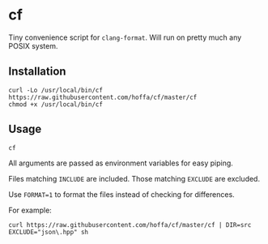 # cf

Tiny convenience script for `clang-format`. Will run on pretty much any POSIX system.

## Installation

```shell
curl -Lo /usr/local/bin/cf https://raw.githubusercontent.com/hoffa/cf/master/cf
chmod +x /usr/local/bin/cf
```

## Usage

```shell
cf
```

All arguments are passed as environment variables for easy piping.

Files matching `INCLUDE` are included. Those matching `EXCLUDE` are excluded.

Use `FORMAT=1` to format the files instead of checking for differences.

For example:

```shell
curl https://raw.githubusercontent.com/hoffa/cf/master/cf | DIR=src EXCLUDE="json\.hpp" sh
```
